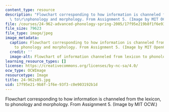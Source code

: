 ```yaml
---
content_type: resource
description: "Flowchart corresponding to how information is channeled from the lexicon,\
  \ to\r\nphonology and morphology. From Assignment 5. (Image by MIT OCW.)"
file: /courses/24-962-advanced-phonology-spring-2005/17f95e219b8f1f6e93f3c0e903192b1d_24-962s05.jpg
file_size: 79623
file_type: image/jpeg
image_metadata:
  caption: Flowchart corresponding to how information is channeled from the lexicon,
    to phonology and morphology. From Assignment 5. (Image by MIT OpenCourseWare.)
  credit: ''
  image-alt: Flowchart of information channeled from lexicon to phonology and morphology.
learning_resource_types: []
license: https://creativecommons.org/licenses/by-nc-sa/4.0/
ocw_type: OCWImage
resourcetype: Image
title: 24-962s05.jpg
uid: 17f95e21-9b8f-1f6e-93f3-c0e903192b1d
---
```

Flowchart corresponding to how information is channeled from the lexicon, to
phonology and morphology. From Assignment 5. (Image by MIT OCW.)